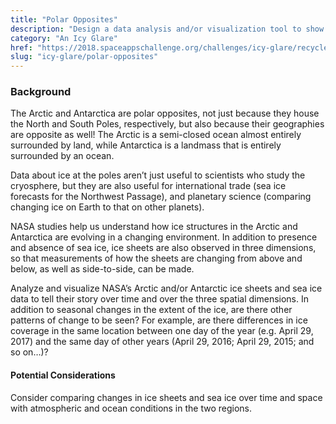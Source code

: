 ```yaml
---
title: "Polar Opposites"
description: "Design a data analysis and/or visualization tool to show the spatial and temporal changes in Arctic and Antarctic ice to a general audience."
category: "An Icy Glare"
href: "https://2018.spaceappschallenge.org/challenges/icy-glare/recycle-polar-opposites/details"
slug: "icy-glare/polar-opposites"
---
```

### Background

The Arctic and Antarctica are polar opposites, not just because they house the North and South Poles, respectively, but also because their geographies are opposite as well! The Arctic is a semi-closed ocean almost entirely surrounded by land, while Antarctica is a landmass that is entirely surrounded by an ocean.

Data about ice at the poles aren’t just useful to scientists who study the cryosphere, but they are also useful for international trade (sea ice forecasts for the Northwest Passage), and planetary science (comparing changing ice on Earth to that on other planets).

NASA studies help us understand how ice structures in the Arctic and Antarctica are evolving in a changing environment. In addition to presence and absence of sea ice, ice sheets are also observed in three dimensions, so that measurements of how the sheets are changing from above and below, as well as side-to-side, can be made.

Analyze and visualize NASA’s Arctic and/or Antarctic ice sheets and sea ice data to tell their story over time and over the three spatial dimensions. In addition to seasonal changes in the extent of the ice, are there other patterns of change to be seen? For example, are there differences in ice coverage in the same location between one day of the year (e.g. April 29, 2017) and the same day of other years (April 29, 2016; April 29, 2015; and so on…)?

#### Potential Considerations

Consider comparing changes in ice sheets and sea ice over time and space with atmospheric and ocean conditions in the two regions.